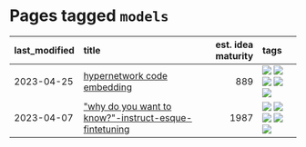# Pages tagged `models`

|last_modified|title|est. idea maturity|tags
|:---|:---|---:|:---|
|2023-04-25|[hypernetwork code embedding](../hypernetwork_embedding_for_code.md)|889|[![](https://img.shields.io/badge/tag-embeddings-82f36e)](../tags/embeddings.md) [![](https://img.shields.io/badge/tag-llm-b59164)](../tags/llm.md) [![](https://img.shields.io/badge/tag-machinelearning-ac8815)](../tags/machinelearning.md) [![](https://img.shields.io/badge/tag-models-161a53)](../tags/models.md) [![](https://img.shields.io/badge/tag-nlp-b08442)](../tags/nlp.md)|
|2023-04-07|["why do you want to know?"-instruct-esque-fintetuning](../whydoyouwantoknow.md)|1987|[![](https://img.shields.io/badge/tag-aiethics-6ee5de)](../tags/aiethics.md) [![](https://img.shields.io/badge/tag-alignment-8e95e2)](../tags/alignment.md) [![](https://img.shields.io/badge/tag-dialogue-48b79f)](../tags/dialogue.md) [![](https://img.shields.io/badge/tag-models-161a53)](../tags/models.md) [![](https://img.shields.io/badge/tag-wip-97a75e)](../tags/wip.md)|